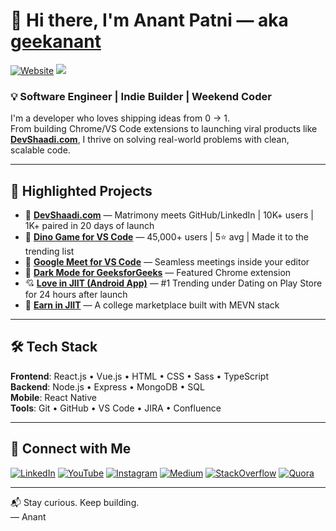 # 👋 Hi there, I'm Anant Patni — aka [geekanant][website]  

[![Website](https://img.shields.io/website?label=anantpatni.com&style=for-the-badge&url=https://www.anantpatni.com)](https://www.anantpatni.com)
![](https://komarev.com/ghpvc/?username=geekanant&style=for-the-badge)

### 💡 Software Engineer | Indie Builder | Weekend Coder

I'm a developer who loves shipping ideas from 0 → 1.  
From building Chrome/VS Code extensions to launching viral products like **[DevShaadi.com](https://www.devshaadi.com)**, I thrive on solving real-world problems with clean, scalable code.

---

## 🚀 Highlighted Projects  
- 💍 **[DevShaadi.com](https://www.devshaadi.com)** — Matrimony meets GitHub/LinkedIn | 10K+ users | 1K+ paired in 20 days of launch
- 🦖 **[Dino Game for VS Code](https://marketplace.visualstudio.com/items?itemName=geekanant.chrome-dinosaur-game)** — 45,000+ users | 5⭐ avg | Made it to the trending list  
- 💬 **[Google Meet for VS Code](https://marketplace.visualstudio.com/items?itemName=geekanant.meet)** — Seamless meetings inside your editor  
- 🌙 **[Dark Mode for GeeksforGeeks](https://chrome.google.com/webstore/detail/nmdpdgickahiikobclgoolmfgiibegke)** — Featured Chrome extension  
- 💘 **[Love in JIIT (Android App)](https://www.youtube.com/watch?v=knpIQj43emU)** — #1 Trending under Dating on Play Store for 24 hours after launch 
- 💸 **[Earn in JIIT](https://www.youtube.com/watch?v=K47js-WHmuQ)** — A college marketplace built with MEVN stack

---

## 🛠 Tech Stack

**Frontend**: React.js • Vue.js • HTML • CSS • Sass • TypeScript  
**Backend**: Node.js • Express • MongoDB • SQL  
**Mobile**: React Native  
**Tools**: Git • GitHub • VS Code • JIRA • Confluence  

---

## 🔗 Connect with Me

[![LinkedIn](https://img.shields.io/badge/LinkedIn-0077B5?style=flat&logo=linkedin&logoColor=white)][linkedin]
[![YouTube](https://img.shields.io/badge/YouTube-FF0000?style=flat&logo=youtube&logoColor=white)][youtube]
[![Instagram](https://img.shields.io/badge/Instagram-E4405F?style=flat&logo=instagram&logoColor=white)][instagram]
[![Medium](https://img.shields.io/badge/Medium-000000?style=flat&logo=medium&logoColor=white)][medium]
[![StackOverflow](https://img.shields.io/badge/StackOverflow-F48024?style=flat&logo=stackoverflow&logoColor=white)][stackoverflow]
[![Quora](https://img.shields.io/badge/Quora-B92B27?style=flat&logo=quora&logoColor=white)][quora]

---

📬 Stay curious. Keep building.  
— Anant

[website]: https://www.anantpatni.com  
[instagram]: https://www.instagram.com/geekanant/  
[extension]: https://marketplace.visualstudio.com/search?term=geekanant&target=VSCode&category=Other&sortBy=Relevance  
[youtube]: https://www.youtube.com/channel/UCba8EopBAXKZKpmkgHWtOxw  
[linkedin]: https://www.linkedin.com/in/anantpatni1/  
[quora]: https://www.quora.com/profile/Anant-Patni-Geek-Anant  
[stackoverflow]: https://stackoverflow.com/users/8826295/geekanant  
[medium]: https://medium.com/@geekanant  
